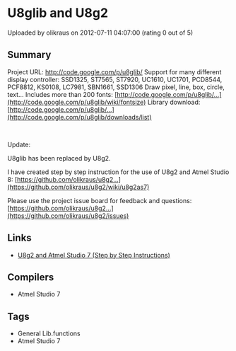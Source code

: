# U8glib and U8g2

Uploaded by olikraus on 2012-07-11 04:07:00 (rating 0 out of 5)

## Summary

Project URL: <http://code.google.com/p/u8glib/> Support for many different display controller: SSD1325, ST7565, ST7920, UC1610, UC1701, PCD8544, PCF8812, KS0108, LC7981, SBN1661, SSD1306 Draw pixel, line, box, circle, text... Includes more than 200 fonts: [http://code.google.com/p/u8glib/...](http://code.google.com/p/u8glib/wiki/fontsize) Library download: [http://code.google.com/p/u8glib/...](http://code.google.com/p/u8glib/downloads/list)


 


Update:


U8glib has been replaced by U8g2.


I have created step by step instruction for the use of U8g2 and Atmel Studio 8: [https://github.com/olikraus/u8g2...](https://github.com/olikraus/u8g2/wiki/u8g2as7)


Please use the project issue board for feedback and questions: [https://github.com/olikraus/u8g2...](https://github.com/olikraus/u8g2/issues)

## Links

- [U8g2 and Atmel Studio 7 (Step by Step Instructions)](https://github.com/olikraus/u8g2/wiki/u8g2as7)

## Compilers

- Atmel Studio 7

## Tags

- General Lib.functions
- Atmel Studio 7
